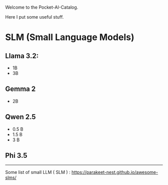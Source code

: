 Welcome to the Pocket-AI-Catalog.

Here I put some useful stuff.

# SLM (Small Language Models)

## Llama 3.2:
- 1B
- 3B

## Gemma 2
- 2B

## Qwen 2.5
- 0.5 B
- 1.5 B
- 3 B

## Phi 3.5

--------------------

Some list of small LLM ( SLM ) :
https://parakeet-nest.github.io/awesome-slms/



